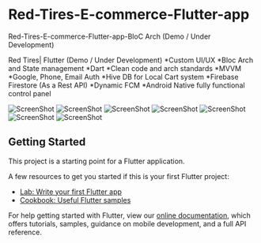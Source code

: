 # Red-Tires-E-commerce-Flutter-app

Red-Tires-E-commerce-Flutter-app-BloC Arch (Demo / Under Development)

Red Tires| Flutter (Demo / Under Development)
*Custom UI/UX
*Bloc Arch and State management
*Dart
*Clean code and arch standards
*MVVM
*Google, Phone, Email Auth
*Hive DB for Local Cart system
*Firebase Firestore (As a Rest API)
*Dynamic FCM
*Android Native fully functional control panel

![ScreenShot](https://mostaql.hsoubcdn.com/uploads/thumbnails/372144/615a0c8bb98a8/0732782c-bd50-45dd-ad76-d6b64e7399ca.jpg)
![ScreenShot](https://mostaql.hsoubcdn.com/uploads/372144/615a0c8c4b67d/9d1b386c-125c-430c-a2ca-c28271287529.jpg)
![ScreenShot](https://mostaql.hsoubcdn.com/uploads/372144/615a0c8cd2a9e/4446821a-4738-4d58-8319-f39b1312ebf6.jpg)
![ScreenShot](https://mostaql.hsoubcdn.com/uploads/372144/615a0c8c8deb9/0732782c-bd50-45dd-ad76-d6b64e7399ca.jpg)
![ScreenShot](https://mostaql.hsoubcdn.com/uploads/372144/615ca20918c0f/12322575-1286-4a64-8986-01eaa140e79e.jpg)
![ScreenShot](https://mostaql.hsoubcdn.com/uploads/372144/615b5fcb726b4/Screenshot2021-10-04-19-59-38-530com.ecomflut.android.tws.png)
![ScreenShot](https://mostaql.hsoubcdn.com/uploads/372144/615ca209855e5/fb3dd122-4e50-4bfd-a2ae-196850015075.jpg)






## Getting Started

This project is a starting point for a Flutter application.

A few resources to get you started if this is your first Flutter project:

- [Lab: Write your first Flutter app](https://flutter.dev/docs/get-started/codelab)
- [Cookbook: Useful Flutter samples](https://flutter.dev/docs/cookbook)

For help getting started with Flutter, view our
[online documentation](https://flutter.dev/docs), which offers tutorials,
samples, guidance on mobile development, and a full API reference.
